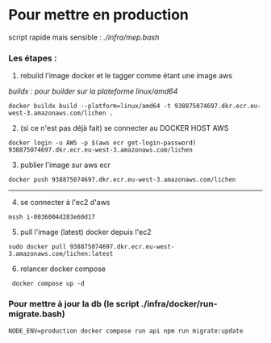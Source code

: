 # Pour mettre en production

script rapide mais sensible : _./infra/mep.bash_

### Les étapes :

1. rebuild l'image docker et le tagger comme étant une image aws

_buildx : pour builder sur la plateforme linux/amd64_

`docker buildx build --platform=linux/amd64 -t 938875074697.dkr.ecr.eu-west-3.amazonaws.com/lichen . `

2. (si ce n'est pas déjà fait) se connecter au DOCKER HOST AWS

`docker login -u AWS -p $(aws ecr get-login-password) 938875074697.dkr.ecr.eu-west-3.amazonaws.com/lichen`

3. publier l'image sur aws ecr

`docker push 938875074697.dkr.ecr.eu-west-3.amazonaws.com/lichen`

---

4. se connecter à l'ec2 d'aws

`mssh i-0036004d283e60d17`

5. pull l'image (latest) docker depuis l'ec2

`sudo docker pull 938875074697.dkr.ecr.eu-west-3.amazonaws.com/lichen:latest`

6. relancer docker compose

` docker compose up -d`

### Pour mettre à jour la db (le script ./infra/docker/run-migrate.bash)

`NODE_ENV=production docker compose run api npm run migrate:update`
